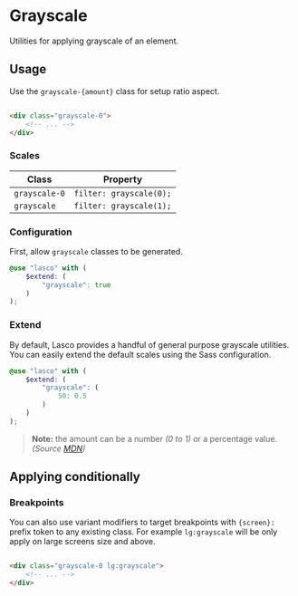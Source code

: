 # Grayscale

Utilities for applying grayscale of an element.

## Usage

Use the `grayscale-{amount}` class for setup ratio aspect.

```html

<div class="grayscale-0">
    <!-- ... -->
</div>
```

### Scales

| Class         | Property                |
|---------------|-------------------------|
| `grayscale-0` | `filter: grayscale(0);` |
| `grayscale`   | `filter: grayscale(1);` |

### Configuration

First, allow `grayscale` classes to be generated.

```scss
@use "lasco" with (
    $extend: (
        "grayscale": true
    )
);
```

### Extend

By default, Lasco provides a handful of general purpose grayscale utilities. You can easily extend the default scales
using the Sass configuration.

```scss
@use "lasco" with (
    $extend: (
        "grayscale": (
            50: 0.5
        )
    )
);
```

> **Note:** the amount can be a number _(0 to 1)_ or a percentage value. _(Source [MDN](https://developer.mozilla.org/en-US/docs/Web/CSS/filter-function/brightness()#exemples))_

## Applying conditionally

### Breakpoints

You can also use variant modifiers to target breakpoints with `{screen}:` prefix token to any existing class. For
example `lg:grayscale` will be only apply on large screens size and above.

```html

<div class="grayscale-0 lg:grayscale">
    <!-- ... -->
</div>
```
